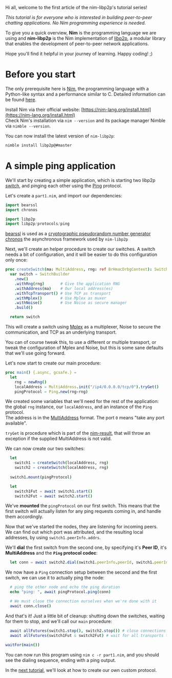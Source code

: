 Hi all, welcome to the first article of the nim-libp2p's tutorial series!

_This tutorial is for everyone who is interested in building peer-to-peer chatting applications. No Nim programming experience is needed._

To give you a quick overview, **Nim** is the programming language we are using and **nim-libp2p** is the Nim implementation of [libp2p](https://libp2p.io/), a modular library that enables the development of peer-to-peer network applications.

Hope you'll find it helpful in your journey of learning. Happy coding! ;)

# Before you start
The only prerequisite here is [Nim](https://nim-lang.org/), the programming language with a Python-like syntax and a performance similar to C. Detailed information can be found [here](https://nim-lang.org/docs/tut1.html).

Install Nim via their official website: [https://nim-lang.org/install.html](https://nim-lang.org/install.html)  
Check Nim's installation via `nim --version` and its package manager Nimble via `nimble --version`.

You can now install the latest version of `nim-libp2p`:
```bash
nimble install libp2p@#master
```

# A simple ping application
We'll start by creating a simple application, which is starting two libp2p [switch](https://docs.libp2p.io/concepts/stream-multiplexing/#switch-swarm), and pinging each other using the [Ping](https://docs.libp2p.io/concepts/protocols/#ping) protocol.

Let's create a `part1.nim`, and import our dependencies:
```nim
import bearssl
import chronos

import libp2p
import libp2p/protocols/ping
```
[bearssl](https://github.com/status-im/nim-bearssl) is used as a [cryptographic pseudorandom number generator](https://en.wikipedia.org/wiki/Cryptographically-secure_pseudorandom_number_generator)  
[chronos](https://github.com/status-im/nim-chronos) the asynchronous framework used by `nim-libp2p`

Next, we'll create an helper procedure to create our switches. A switch needs a bit of configuration, and it will be easier to do this configuration only once:
```nim
proc createSwitch(ma: MultiAddress, rng: ref BrHmacDrbgContext): Switch =
  var switch = SwitchBuilder
    .new()
    .withRng(rng)       # Give the application RNG
    .withAddress(ma)    # Our local address(es)
    .withTcpTransport() # Use TCP as transport
    .withMplex()        # Use Mplex as muxer
    .withNoise()        # Use Noise as secure manager
    .build()

  return switch
```
This will create a switch using [Mplex](https://docs.libp2p.io/concepts/stream-multiplexing/) as a multiplexer, Noise to secure the communication, and TCP as an underlying transport.

You can of course tweak this, to use a different or multiple transport, or tweak the configuration of Mplex and Noise, but this is some sane defaults that we'll use going forward.


Let's now start to create our main procedure:
```nim
proc main() {.async, gcsafe.} =
  let
    rng = newRng()
    localAddress = MultiAddress.init("/ip4/0.0.0.0/tcp/0").tryGet()
    pingProtocol = Ping.new(rng=rng)
```
We created some variables that we'll need for the rest of the application: the global `rng` instance, our `localAddress`, and an instance of the `Ping` protocol.  
The address is in the [MultiAddress](https://github.com/multiformats/multiaddr) format. The port `0` means "take any port available".

`tryGet` is procedure which is part of the [nim-result](https://github.com/arnetheduck/nim-result/), that will throw an exception if the supplied MultiAddress is not valid.

We can now create our two switches:
```nim
  let
    switch1 = createSwitch(localAddress, rng)
    switch2 = createSwitch(localAddress, rng)
    
  switch1.mount(pingProtocol)

  let
    switch1Fut = await switch1.start()
    switch2Fut = await switch2.start()
```
We've **mounted** the `pingProtocol` on our first switch. This means that the first switch will actually listen for any ping requests coming in, and handle them accordingly.

Now that we've started the nodes, they are listening for incoming peers.  
We can find out which port was attributed, and the resulting local addresses, by using `switch1.peerInfo.addrs`.

We'll **dial** the first switch from the second one, by specifying it's **Peer ID**, it's **MultiAddress** and the **`Ping` protocol codec**:
```nim
  let conn = await switch2.dial(switch1.peerInfo.peerId, switch1.peerInfo.addrs, PingCodec)
```
We now have a `Ping` connection setup between the second and the first switch, we can use it to actually ping the node:
```nim
  # ping the other node and echo the ping duration
  echo "ping: ", await pingProtocol.ping(conn)

  # We must close the connection ourselves when we're done with it
  await conn.close()
```

And that's it! Just a little bit of cleanup: shutting down the switches, waiting for them to stop, and we'll call our `main` procedure:
```nim
  await allFutures(switch1.stop(), switch2.stop()) # close connections and shutdown all transports
  await allFutures(switch1Fut & switch2Fut) # wait for all transports to shutdown
  
waitFor(main())
```

You can now run this program using `nim c -r part1.nim`, and you should see the dialing sequence, ending with a ping output.

In the [next tutorial](tutorial_2_customproto.md), we'll look at how to create our own custom protocol.
